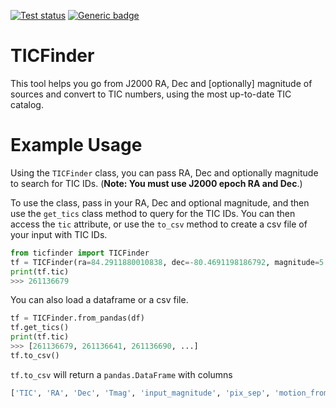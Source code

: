 <a href="https://github.com/tessgi/ticfinder/actions/workflows/tests.yml"><img src="https://github.com/tessgi/ticfinder/workflows/pytest/badge.svg" alt="Test status"/></a> [![Generic badge](https://img.shields.io/badge/documentation-live-blue.svg)](https://tessgi.github.io/ticfinder)

# TICFinder

This tool helps you go from J2000 RA, Dec and [optionally] magnitude of sources and convert to TIC numbers, using the most up-to-date TIC catalog.

# Example Usage

Using the `TICFinder` class, you can pass RA, Dec and optionally magnitude to search for TIC IDs. (**Note: You must use J2000 epoch RA and Dec**.)

To use the class, pass in your RA, Dec and optional magnitude, and then use the `get_tics` class method to query for the TIC IDs. You can then access the `tic` attribute, or use the `to_csv` method to create a csv file of your input with TIC IDs.

```python
from ticfinder import TICFinder
tf = TICFinder(ra=84.2911880010838, dec=-80.4691198186792, magnitude=5.5).get_tics()
print(tf.tic)
>>> 261136679
```

You can also load a dataframe or a csv file.

```python
tf = TICFinder.from_pandas(df)
tf.get_tics()
print(tf.tic)
>>> [261136679, 261136641, 261136690, ...]
tf.to_csv()
```

`tf.to_csv` will return a `pandas.DataFrame` with columns

```python
['TIC', 'RA', 'Dec', 'Tmag', 'input_magnitude', 'pix_sep', 'motion_from_2000_to_2022_in_pixels']
```
